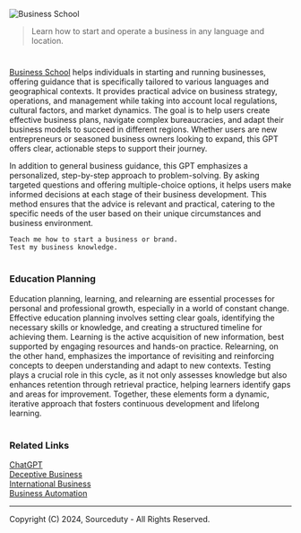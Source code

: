 ![Business School](https://github.com/user-attachments/assets/7a54e28e-0ee4-48c0-b2cb-09cc7f4deaf0)

> Learn how to start and operate a business in any language and location.

#

[Business School](https://chatgpt.com/g/g-JD2UAYNE6-business-school) helps individuals in starting and running businesses, offering guidance that is specifically tailored to various languages and geographical contexts. It provides practical advice on business strategy, operations, and management while taking into account local regulations, cultural factors, and market dynamics. The goal is to help users create effective business plans, navigate complex bureaucracies, and adapt their business models to succeed in different regions. Whether users are new entrepreneurs or seasoned business owners looking to expand, this GPT offers clear, actionable steps to support their journey.

In addition to general business guidance, this GPT emphasizes a personalized, step-by-step approach to problem-solving. By asking targeted questions and offering multiple-choice options, it helps users make informed decisions at each stage of their business development. This method ensures that the advice is relevant and practical, catering to the specific needs of the user based on their unique circumstances and business environment.

```
Teach me how to start a business or brand.
Test my business knowledge.
```

#
### Education Planning

Education planning, learning, and relearning are essential processes for personal and professional growth, especially in a world of constant change. Effective education planning involves setting clear goals, identifying the necessary skills or knowledge, and creating a structured timeline for achieving them. Learning is the active acquisition of new information, best supported by engaging resources and hands-on practice. Relearning, on the other hand, emphasizes the importance of revisiting and reinforcing concepts to deepen understanding and adapt to new contexts. Testing plays a crucial role in this cycle, as it not only assesses knowledge but also enhances retention through retrieval practice, helping learners identify gaps and areas for improvement. Together, these elements form a dynamic, iterative approach that fosters continuous development and lifelong learning.

#
### Related Links

[ChatGPT](https://github.com/sourceduty/ChatGPT)
<br>
[Deceptive Business](https://github.com/sourceduty/Deceptive_Business)
<br>
[International Business](https://github.com/sourceduty/International_Business)
<br>
[Business Automation](https://github.com/sourceduty/Business_Automation)

***
Copyright (C) 2024, Sourceduty - All Rights Reserved.
